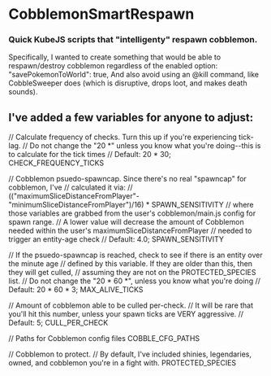 # CobblemonSmartRespawn
### Quick KubeJS scripts that "intelligenty" respawn cobblemon.

Specifically, I wanted to create something that would be able to respawn/destroy cobblemon regardless of the enabled option:
  "savePokemonToWorld": true,
And also avoid using an @kill command, like CobbleSweeper does (which is disruptive, drops loot, and makes death sounds).

## I've added a few variables for anyone to adjust:
// Calculate frequency of checks. Turn this up if you're experiencing tick-lag.
// Do not change the "20 *" unless you know what you're doing--this is to calculate for the tick times
// Default: 20 * 30;
CHECK_FREQUENCY_TICKS 

// Cobblemon psuedo-spawncap. Since there's no real "spawncap" for cobblemon, I've
// calculated it via:
// (("maximumSliceDistanceFromPlayer"-"minimumSliceDistanceFromPlayer")/16) * SPAWN_SENSITIVITY
// where those variables are grabbed from the user's cobblemon/main.js config for spawn range.
// A lower value will decrease the amount of Cobblemon needed within the user's maximumSliceDistanceFromPlayer
// needed to trigger an entity-age check
// Default: 4.0;
SPAWN_SENSITIVITY

// If the psuedo-spawncap is reached, check to see if there is an entity over the  minute age
// defined by this variable. If they are older than this, then they will get culled,
// assuming they are not on the PROTECTED_SPECIES list.
// Do not change the "20 * 60 *", unless you know what you're doing
// Default: 20 * 60 * 3;
MAX_ALIVE_TICKS

// Amount of cobblemon able to be culled per-check.
// It will be rare that you'll hit this number, unless your spawn ticks are VERY aggressive.
// Default: 5;
CULL_PER_CHECK

// Paths for Cobblemon config files
COBBLE_CFG_PATHS

// Cobblemon to protect.
// By default, I've included shinies, legendaries, owned, and cobblemon you're in a fight with.
PROTECTED_SPECIES
